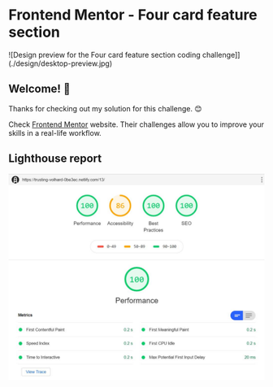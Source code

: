 # Frontend Mentor - Four card feature section

![Design preview for the Four card feature section coding challenge]](./design/desktop-preview.jpg)

## Welcome! 👋

Thanks for checking out my solution for this challenge. :blush:

Check [Frontend Mentor](https://frontendmentor.io) website. Their challenges allow you to improve your skills in a real-life workflow.

## Lighthouse report

![Lighthouse report for my solution](./lighthouse-report/lighthouse-13-challenge.JPG)
